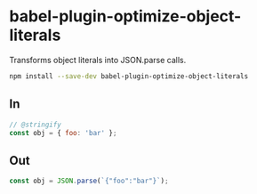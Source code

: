 # babel-plugin-optimize-object-literals

Transforms object literals into JSON.parse calls.

```bash
npm install --save-dev babel-plugin-optimize-object-literals
```

## In
```js
// @stringify
const obj = { foo: 'bar' };
```

## Out
```js
const obj = JSON.parse(`{"foo":"bar"}`);
```
